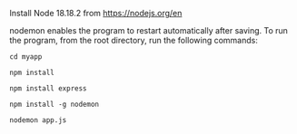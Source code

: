 Install Node 18.18.2 from https://nodejs.org/en

nodemon enables the program to restart automatically after saving.
To run the program, from the root directory, run the following commands:

`cd myapp`

`npm install`

`npm install express`

`npm install -g nodemon`

`nodemon app.js`
